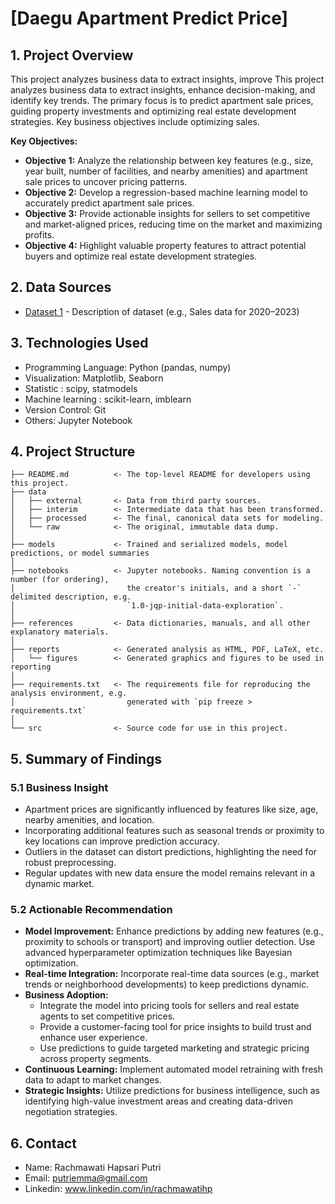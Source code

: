 <h1> [Daegu Apartment Predict Price] </h1>

## 1. Project Overview
This project analyzes business data to extract insights, improve This project analyzes business data to extract insights, enhance decision-making, and identify key trends. The primary focus is to predict apartment sale prices, guiding property investments and optimizing real estate development strategies. Key business objectives include optimizing sales.

**Key Objectives:**  
- **Objective 1:** Analyze the relationship between key features (e.g., size, year built, number of facilities, and nearby amenities) and apartment sale prices to uncover pricing patterns.  
- **Objective 2:** Develop a regression-based machine learning model to accurately predict apartment sale prices.  
- **Objective 3:** Provide actionable insights for sellers to set competitive and market-aligned prices, reducing time on the market and maximizing profits.  
- **Objective 4:** Highlight valuable property features to attract potential buyers and optimize real estate development strategies.  

## 2. Data Sources
- [Dataset 1](link) - Description of dataset (e.g., Sales data for 2020–2023)


## 3. Technologies Used
- Programming Language: Python (pandas, numpy)
- Visualization: Matplotlib, Seaborn
- Statistic : scipy, statmodels
- Machine learning : scikit-learn, imblearn
- Version Control: Git
- Others: Jupyter Notebook

## 4. Project Structure

```
├── README.md          <- The top-level README for developers using this project.
├── data
│   ├── external       <- Data from third party sources.
│   ├── interim        <- Intermediate data that has been transformed.
│   ├── processed      <- The final, canonical data sets for modeling.
│   └── raw            <- The original, immutable data dump.
│
├── models             <- Trained and serialized models, model predictions, or model summaries
│
├── notebooks          <- Jupyter notebooks. Naming convention is a number (for ordering),
│                         the creator's initials, and a short `-` delimited description, e.g.
│                         `1.0-jqp-initial-data-exploration`.
│
├── references         <- Data dictionaries, manuals, and all other explanatory materials.
│
├── reports            <- Generated analysis as HTML, PDF, LaTeX, etc.
│   └── figures        <- Generated graphics and figures to be used in reporting
│
├── requirements.txt   <- The requirements file for reproducing the analysis environment, e.g.
│                         generated with `pip freeze > requirements.txt`
│
└── src                <- Source code for use in this project.

```

## 5. Summary of Findings  

### 5.1 Business Insight  
- Apartment prices are significantly influenced by features like size, age, nearby amenities, and location.  
- Incorporating additional features such as seasonal trends or proximity to key locations can improve prediction accuracy.  
- Outliers in the dataset can distort predictions, highlighting the need for robust preprocessing.  
- Regular updates with new data ensure the model remains relevant in a dynamic market.  

### 5.2 Actionable Recommendation  
- **Model Improvement:** Enhance predictions by adding new features (e.g., proximity to schools or transport) and improving outlier detection. Use advanced hyperparameter optimization techniques like Bayesian optimization.  
- **Real-time Integration:** Incorporate real-time data sources (e.g., market trends or neighborhood developments) to keep predictions dynamic.  
- **Business Adoption:**  
  - Integrate the model into pricing tools for sellers and real estate agents to set competitive prices.  
  - Provide a customer-facing tool for price insights to build trust and enhance user experience.  
  - Use predictions to guide targeted marketing and strategic pricing across property segments.  
- **Continuous Learning:** Implement automated model retraining with fresh data to adapt to market changes.  
- **Strategic Insights:** Utilize predictions for business intelligence, such as identifying high-value investment areas and creating data-driven negotiation strategies.

## 6. Contact
- Name: Rachmawati Hapsari Putri
- Email: putriemma@gmail.com
- Linkedin: www.linkedin.com/in/rachmawatihp
